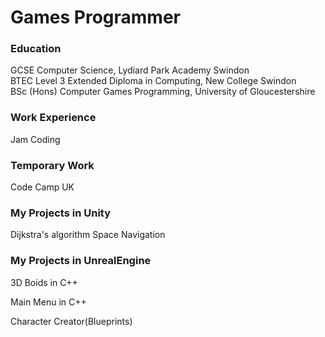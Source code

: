 # Games Programmer

### Education
GCSE Computer Science, Lydiard Park Academy Swindon <br />
BTEC Level 3 Extended Diploma in Computing, New College Swindon <br />
BSc (Hons) Computer Games Programming, University of Gloucestershire <br />

### Work Experience
Jam Coding<br />

### Temporary Work
Code Camp UK<br />

### My Projects in Unity
Dijkstra's algorithm Space Navigation<br />


### My Projects in UnrealEngine
3D Boids in C++<br />

Main Menu in C++<br />

Character Creator(Blueprints)<br />


